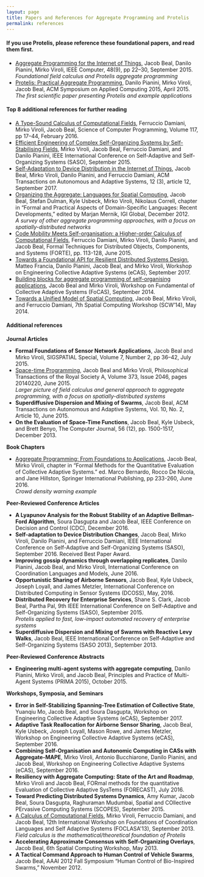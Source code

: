 ```yaml
---
layout: page
title: Papers and References for Aggregate Programming and Protelis
permalink: references
---
```

#### If you use Protelis, please reference these foundational papers, and read them first.

<ul>
        <li>
          <a
            href="http://openmap.bbn.com/~jbeal/Publications/Computer-AggregateProgramming-Preprint-2015.pdf">Aggregate
            Programming for the Internet of Things</a>,
          Jacob Beal, Danilo Pianini, Mirko Viroli, IEEE Computer, 48(9), pp 22–30, September 2015.
          <br>
          <em>Foundational field calculus and Protelis aggregate programming</em>
        </li>
        <li>
          <a
            href="http://jakebeal.com/Publications/SAC2015-Protelis.pdf">Protelis:
            Practical Aggregate Programming</a>,
          Danilo Pianini, Mirko Viroli, Jacob Beal, ACM Symposium on
          Applied Computing 2015, April 2015.
          <br>
          <em>The first scientific paper presenting Protelis and example
            applications</em>
        </li>
</ul>

#### Top 8 additional references for further reading

<ul>
        <li><a href="https://pdfs.semanticscholar.org/9593/201247700ddb402ce25072e8736c46750631.pdf">A Type-Sound Calculus of Computational Fields</a>,
Ferruccio Damiani, Mirko Viroli, Jacob Beal, Science of Computer Programming, Volume 117, pp 17–44, February 2016.
        </li>
        <li><a href="https://pdfs.semanticscholar.org/ec05/b8d4d3b29c55e492eee22f8bf96f692d2b4b.pdf">Efficient Engineering of Complex Self-Organizing Systems by Self-Stabilising Fields</a>, Mirko Viroli, Jacob Beal, Ferruccio Damiani, and Danilo Pianini, IEEE International Conference on Self-Adaptive and Self-Organizing Systems (SASO), September 2015.
        </li>
        <li><a href="https://aperto.unito.it/retrieve/handle/2318/1649733/364205/ACM-TAAS-Beal-et-al-2017-OPEN.pdf">Self-Adaptation to Device Distribution in the Internet of Things</a>, Jacob Beal, Mirko Viroli, Danilo Pianini, and Ferruccio Damiani, ACM Transactions on Autonomous and Adaptive Systems, 12 (3), article 12, September 2017.
        </li>
        <li><a href="https://arxiv.org/pdf/1202.5509">Organizing the Aggregate: Languages for Spatial Computing</a>, Jacob Beal, Stefan Dulman, Kyle Usbeck, Mirko Viroli, Nikolaus Correll, chapter in “Formal and Practical Aspects of Domain-Specific Languages: Recent Developments,” edited by Marjan Mernik, IGI Global, December 2012.
          <br>
          <em>A survey of other aggregate programming approaches, with a
            focus on spatially-distributed networks</em>                
        </li>
        <li><a href="http://jakebeal.com/Publications/FORTE15-HigherOrderFieldCalculus.pdf">Code Mobility Meets Self-organisation: a Higher-order Calculus of Computational Fields</a>, Ferruccio Damiani, Mirko Viroli, Danilo Pianini, and Jacob Beal, Formal Techniques for Distributed Objects, Components, and Systems (FORTE), pp. 113-128, June 2015.
        </li>
        <li><a href="http://web.mit.edu/jakebeal/www/Publications/eCAS17-protelis-lang-library.pdf">Towards a Foundational API for Resilient Distributed Systems Design</a>, Matteo Francia, Danilo Pianini, Jacob Beal, and Mirko Viroli, Workshop on Engineering Collective Adaptive Systems (eCAS), September 2017.
        </li>
        <li><a href="https://pdfs.semanticscholar.org/2ae0/2b81914f9637d39b9ecd5cefc9f068c3103f.pdf">Building blocks for aggregate programming of self-organising applications</a>, Jacob Beal and Mirko Viroli, Workshop on Fundamental of Collective Adaptive Systems (FoCAS), September 2014.
        </li>
        <li><a href="http://www.spatial-computing.org/_media/scw14/scw2014_p5.pdf">Towards a Unified Model of Spatial Computing</a>, Jacob Beal, Mirko Viroli, and Ferruccio Damiani, 7th Spatial Computing Workshop (SCW’14), May 2014.
        </li>
</ul>

#### Additional references

<strong>Journal Articles</strong>

<ul>
        <li>
        <strong>Formal Foundations of Sensor Network Applications</strong>, Jacob Beal and Mirko Viroli, SIGSPATIAL Special, Volume 7, Number 2, pp 36–42, July 2015.
        </li>
        <li>
          <a
            href="http://rsta.royalsocietypublishing.org/content/373/2046/20140220">Space-time
            Programming</a>, Jacob Beal and Mirko Viroli, Philosophical
          Transactions of the Royal Society A, Volume 373, Issue 2046,
          pages 20140220, June 2015.
          <br>
          <em>Larger picture of field calculus and general approach to
            aggregate programming, with a focus on spatially-distributed
            systems</em>
        </li>
        <li><strong>Superdiffusive Dispersion and Mixing of Swarms</strong>, Jacob Beal, ACM Transactions on Autonomous and Adaptive Systems, Vol. 10, No. 2, Article 10, June 2015.
        </li>
        <li><strong>On the Evaluation of Space-Time Functions</strong>, Jacob Beal, Kyle Usbeck, and Brett Benyo, The Computer Journal, 56 (12), pp. 1500-1517, December 2013.
        </li>
</ul>

<strong>Book Chapters</strong>

<ul>
        <li>
          <a href="http://web.mit.edu/jakebeal/www/Publications/QUANTICOL16-AggregateProgramming.pdf">Aggregate
          Programming: From Foundations to Applications</a>,
          Jacob Beal, Mirko Viroli, chapter in “Formal Methods for the Quantitative Evaluation of Collective Adaptive Systems.” ed. Marco Bernardo, Rocco De Nicola, and Jane Hillston, Springer International Publishing, pp 233-260, June 2016.
          <br>
          <em>Crowd density warning example</em>
        </li>
</ul>

<strong>Peer-Reviewed Conference Articles</strong>

<ul>
        <li><strong>A Lyapunov Analysis for the Robust Stability of an Adaptive Bellman-Ford Algorithm</strong>, Soura Dasgupta and Jacob Beal, IEEE Conference on Decision and Control (CDC), December 2016.
        </li>
        <li><strong>Self-adaptation to Device Distribution Changes</strong>, Jacob Beal, Mirko Viroli, Danilo Pianini, and Ferruccio Damiani, IEEE International Conference on Self-Adaptive and Self-Organizing Systems (SASO), September 2016. Received Best Paper Award.
        </li>
        <li><strong>Improving gossip dynamics through overlapping replicates</strong>, Danilo Pianini, Jacob Beal, and Mirko Viroli, International Conference on Coordination Languages and Models, June 2016.
        </li>
        <li><strong>Opportunistic Sharing of Airborne Sensors</strong>, Jacob Beal, Kyle Usbeck, Joseph Loyall, and James Metzler, International Conference on Distributed Computing in Sensor Systems (DCOSS), May, 2016.
        </li>
<li>
          <strong>Distributed Recovery for Enterprise Services</strong>, Shane S. Clark, Jacob Beal, Partha Pal, 9th IEEE International Conference on Self-Adaptive and Self-Organizing Systems (SASO), September 2015.
          <br>
          <em>Protelis applied to fast, low-impact automated recovery of
            enterprise systems</em>
        </li>        
        <li><strong>Superdiffusive Dispersion and Mixing of Swarms with Reactive Levy Walks</strong>, Jacob Beal, IEEE International Conference on Self-Adaptive and Self-Organizing Systems (SASO 2013), September 2013.
        </li>
</ul>

<strong>Peer-Reviewed Conference Abstracts</strong>

<ul>
        <li><strong>Engineering multi-agent systems with aggregate computing</strong>, Danilo Pianini, Mirko Viroli, and Jacob Beal, Principles and Practice of Multi-Agent Systems (PRIMA 2015), October 2015.
        </li>
</ul>

<strong>Workshops, Symposia, and Seminars</strong>

<ul>
        <li><strong>Error in Self-Stabilizing Spanning-Tree Estimation of Collective State</strong>, Yuanqiu Mo, Jacob Beal, and Soura Dasgupta, Workshop on Engineering Collective Adaptive Systems (eCAS), September 2017.
        </li>
        <li><strong>Adaptive Task Reallocation for Airborne Sensor Sharing</strong>, Jacob Beal, Kyle Usbeck, Joseph Loyall, Mason Rowe, and James Metzler, Workshop on Engineering Collective Adaptive Systems (eCAS), September 2016.
        </li>
        <li><strong>Combining Self-Organisation and Autonomic Computing in CASs with Aggregate-MAPE</strong>, Mirko Viroli, Antonio Bucchiarone, Danilo Pianini, and Jacob Beal, Workshop on Engineering Collective Adaptive Systems (eCAS), September 2016.
        </li>
        <li><strong>Resiliency with Aggregate Computing: State of the Art and Roadmap</strong>, Mirko Viroli and Jacob Beal, FORmal methods for the quantitative Evaluation of Collective Adaptive SysTems (FORECAST), July 2016.
        </li>
        <li><strong>Toward Predicting Distributed Systems Dynamics</strong>, Amy Kumar, Jacob Beal, Soura Dasgupta, Raghuraman Mudumbai, Spatial and COllective PErvasive Computing Systems (SCOPES), September 2015.
        </li>
        <li>
          <a
            href="http://jakebeal.com/Publications/FOCLASA13-FieldCalculus.pdf">A
            Calculus of Computational Fields</a>, Mirko Viroli,
          Ferruccio Damiani, and Jacob Beal, 12th International Workshop
          on Foundations of Coordination Languages and Self Adaptive
          Systems (FOCLASA'13), September 2013.
          <br>
          <em>Field calculus is the mathematical/theoretical foundation
            of Protelis</em>
        </li>        
        <li><strong>Accelerating Approximate Consensus with Self-Organizing Overlays</strong>, Jacob Beal, 6th Spatial Computing Workshop, May 2013.
        </li>
        <li><strong>A Tactical Command Approach to Human Control of Vehicle Swarms</strong>, Jacob Beal, AAAI 2012 Fall Symposium “Human Control of Bio-Inspired Swarms,” November 2012.
        </li>
</ul>
